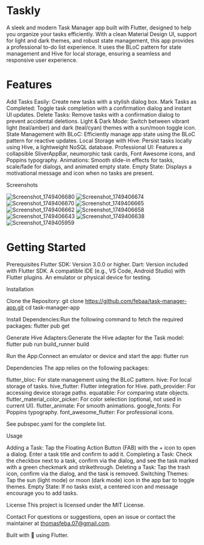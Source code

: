 # Taskly

A sleek and modern Task Manager app built with Flutter, designed to help you organize your tasks efficiently. With a clean Material Design UI, support for light and dark themes, and robust state management, this app provides a professional to-do list experience. It uses the BLoC pattern for state management and Hive for local storage, ensuring a seamless and responsive user experience.

# Features

Add Tasks Easily: Create new tasks with a stylish dialog box.
Mark Tasks as Completed: Toggle task completion with a confirmation dialog and instant UI updates.
Delete Tasks: Remove tasks with a confirmation dialog to prevent accidental deletions.
Light & Dark Mode: Switch between vibrant light (teal/amber) and dark (teal/cyan) themes with a sun/moon toggle icon.
State Management with BLoC: Efficiently manage app state using the BLoC pattern for reactive updates.
Local Storage with Hive: Persist tasks locally using Hive, a lightweight NoSQL database.
Professional UI: Features a collapsible SliverAppBar, neumorphic task cards, Font Awesome icons, and Poppins typography.
Animations: Smooth slide-in effects for tasks, scale/fade for dialogs, and animated empty state.
Empty State: Displays a motivational message and icon when no tasks are present.

Screenshots

![Screenshot_1749406680](https://github.com/user-attachments/assets/adf9c3ad-dc85-41d5-9acb-7c9555789588)
![Screenshot_1749406674](https://github.com/user-attachments/assets/a311cda9-0041-45d3-8860-01b417580923)
![Screenshot_1749406670](https://github.com/user-attachments/assets/04e40d09-abe8-4e72-8fba-16cc351d9da0)
![Screenshot_1749406665](https://github.com/user-attachments/assets/ec81751c-73af-42b6-986d-e537da440b56)
![Screenshot_1749406662](https://github.com/user-attachments/assets/7e3777b0-3677-4f60-8e37-16f16f8a9c11)
![Screenshot_1749406658](https://github.com/user-attachments/assets/8841e841-c3aa-47b1-8ad1-8e1ae9249e3e)
![Screenshot_1749406643](https://github.com/user-attachments/assets/342ab614-5b20-48fe-ab43-ac0b0807c72d)
![Screenshot_1749406638](https://github.com/user-attachments/assets/104b7147-cebb-416e-a85f-ac7619c56032)
![Screenshot_1749405959](https://github.com/user-attachments/assets/1a72e108-c9c7-40d1-bc91-dd4b7811da5f)

# Getting Started

Prerequisites
Flutter SDK: Version 3.0.0 or higher.
Dart: Version included with Flutter SDK.
A compatible IDE (e.g., VS Code, Android Studio) with Flutter plugins.
An emulator or physical device for testing.

Installation

Clone the Repository:
git clone https://github.com/febaa/task-manager-app.git
cd task-manager-app


Install Dependencies:Run the following command to fetch the required packages:
flutter pub get


Generate Hive Adapters:Generate the Hive adapter for the Task model:
flutter pub run build_runner build


Run the App:Connect an emulator or device and start the app:
flutter run



Dependencies
The app relies on the following packages:

flutter_bloc: For state management using the BLoC pattern.
hive: For local storage of tasks.
hive_flutter: Flutter integration for Hive.
path_provider: For accessing device storage paths.
equatable: For comparing state objects.
flutter_material_color_picker: For color selection (optional, not used in current UI).
flutter_animate: For smooth animations.
google_fonts: For Poppins typography.
font_awesome_flutter: For professional icons.


See pubspec.yaml for the complete list.

Usage

Adding a Task: Tap the Floating Action Button (FAB) with the + icon to open a dialog. Enter a task title and confirm to add it.
Completing a Task: Check the checkbox next to a task, confirm via the dialog, and see the task marked with a green checkmark and strikethrough.
Deleting a Task: Tap the trash icon, confirm via the dialog, and the task is removed.
Switching Themes: Tap the sun (light mode) or moon (dark mode) icon in the app bar to toggle themes.
Empty State: If no tasks exist, a centered icon and message encourage you to add tasks.

License
This project is licensed under the MIT License.

Contact
For questions or suggestions, open an issue or contact the maintainer at thomasfeba.07@gmail.com.

Built with 💙 using Flutter.
